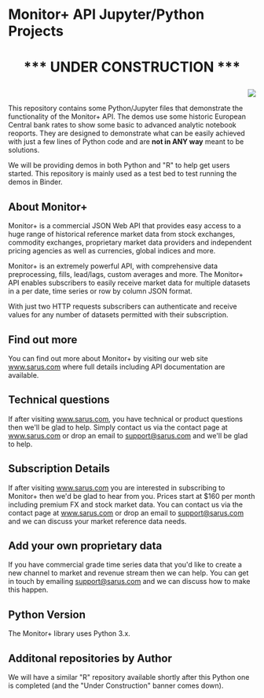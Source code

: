 # Monitor+ API Jupyter/Python Projects
<h1>
<p align="center">
 <b>***  UNDER CONSTRUCTION  ***</b>
</p>
 </h1>
<p align="right">
  <img src="https://www.sarus.com/resources/images/monitorPlus.png">
</p>


This repository contains some Python/Jupyter files that demonstrate the functionality of the Monitor+ API.
The demos use some historic European Central bank rates to show some basic to advanced analytic notebook reoports.
They are designed to demonstrate what can be easily achieved with just a few lines of Python code and are <b>not in ANY way</b> meant to be solutions. 

We will be providing demos in both Python and "R" to help get users started.  This repository is mainly used as a test bed to test running the  demos in Binder.


## About Monitor+
Monitor+ is a commercial JSON Web API that provides easy access to a huge range of historical reference market data from stock exchanges, commodity exchanges, proprietary market data providers and independent pricing agencies as well as currencies, global indices and more.

Monitor+ is an extremely powerful API, with comprehensive data preprocessing, fills, lead/lags, custom averages and more. The Monitor+ API  enables subscribers to easily receive market data for multiple datasets in a per date, time series or row by column JSON format.

With just two HTTP requests subscribers can authenticate and receive values for any number of datasets permitted with their subscription.


## Find out more
You can find out more about Monitor+ by visiting our web site www.sarus.com where full details including API documentation are available.


## Technical questions
If after visiting www.sarus.com, you have technical or product questions then we'll be glad to help.
Simply contact us via the contact page at www.sarus.com  or drop an email to support@sarus.com and we'll be glad to help.


## Subscription Details
If after visiting www.sarus.com  you are interested in subscribing to Monitor+ then we'd be glad to hear from you.
Prices start at  $160 per month including premium FX and stock market data.  You can contact us via the contact page at www.sarus.com or drop an email to support@sarus.com and we can discuss your market reference data needs.


## Add your own proprietary data
If you have commercial grade time series data that you'd like to create a new channel to market and revenue stream then we can help. 
You can  get in touch by emailing support@sarus.com and we can discuss how to make this happen.


## Python Version
The Monitor+ library uses Python 3.x.


## Additonal repositories by Author
We  will have a similar "R" repository available shortly after this Python one is completed (and the "Under Construction"  banner comes down).

